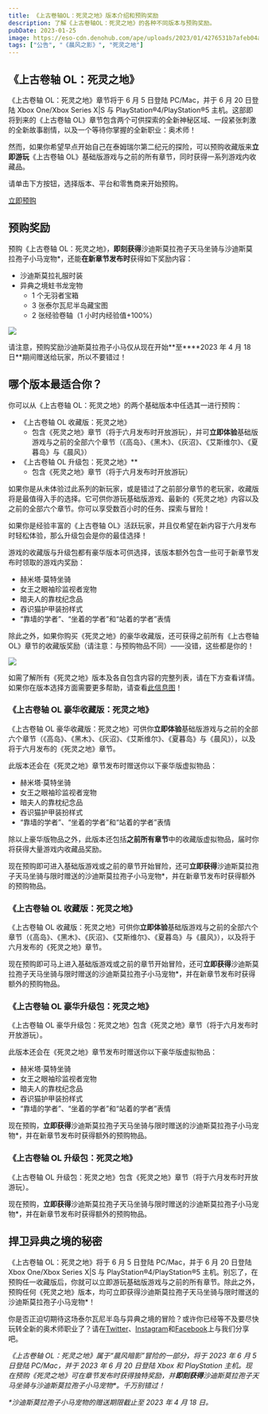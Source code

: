 ```yaml
---
title: 《上古卷轴OL：死灵之地》版本介绍和预购奖励
description: 了解《上古卷轴OL：死灵之地》的各种不同版本与预购奖励。
pubDate: 2023-01-25
image: https://eso-cdn.denohub.com/ape/uploads/2023/01/4276531b7afeb04a08edef3cc12c5c2b.jpg
tags: ["公告", "《晨风之影》", "死灵之地"]
---
```


## 《上古卷轴 OL：死灵之地》

《上古卷轴 OL：死灵之地》章节将于 6 月 5 日登陆 PC/Mac，并于 6 月 20 日登陆 Xbox One/Xbox Series X|S 与
PlayStation®4/PlayStation®5 主机。这部即将到来的《上古卷轴
OL》章节包含两个可供探索的全新神秘区域、一段紧张刺激的全新故事剧情，以及一个等待你掌握的全新职业：奥术师！

然而，如果你希望早点开始自己在泰姆瑞尔第二纪元的探险，可以预购收藏版来**立即游玩**《上古卷轴
OL》基础版游戏与之前的所有章节，同时获得一系列游戏内收藏品。

请单击下方按钮，选择版本、平台和零售商来开始预购。

[立即预购](/cn/joinus)

## 预购奖励

预购《上古卷轴
OL：死灵之地》，**即刻获得**沙迪斯莫拉孢子天马坐骑与沙迪斯莫拉孢子小马宠物\*，还能**在新章节发布时**获得如下奖励内容：

- 沙迪斯莫拉礼服时装
- 异典之境蛀书龙宠物
  - 1 个无羽者宝箱
  - 3 张泰尔瓦尼半岛藏宝图
  - 2 张经验卷轴（1 小时内经验值+100%）

![](https://eso-cdn.denohub.com/ape/uploads/2023/01/6bb47d54a1674b3151f6432a842c534d.jpg)

请注意，预购奖励沙迪斯莫拉孢子小马仅从现在开始**至\*\***2023 年 4 月 18 日\*\*期间赠送给玩家，所以不要错过！

## 哪个版本最适合你？

你可以从《上古卷轴 OL：死灵之地》的两个基础版本中任选其一进行预购：

- 《上古卷轴 OL 收藏版：死灵之地》
  - 包含《死灵之地》章节（将于六月发布时开放游玩），并可**立即体验**基础版游戏与之前的全部六个章节（《高岛》、《黑木》、《灰沼》、《艾斯维尔》、《夏暮岛》与《晨风》）
- 《上古卷轴 OL 升级包：死灵之地》\*\*
  - 包含《死灵之地》章节（将于六月发布时开放游玩）

如果你是从未体验过此系列的新玩家，或是错过了之前部分章节的老玩家，收藏版将是最值得入手的选择。它可供你游玩基础版游戏、最新的《死灵之地》内容以及之前的全部六个章节。你可以享受数百小时的任务、探索与冒险！

如果你是经验丰富的《上古卷轴 OL》活跃玩家，并且仅希望在新内容于六月发布时轻松体验，那么升级包会是你的最佳选择！

游戏的收藏版与升级包都有豪华版本可供选择，该版本额外包含一些可于新章节发布时领取的游戏内奖励：

- 赫米塔·莫特坐骑
- 女王之眼袖珍监视者宠物
- 暗夫人的靠枕纪念品
- 吞识猫护甲装扮样式
- “靠墙的学者”、“坐着的学者”和“站着的学者”表情

除此之外，如果你购买《死灵之地》的豪华收藏版，还可获得之前所有《上古卷轴
OL》章节的收藏版奖励（请注意：与预购物品不同）——没错，这些都是你的！

![](https://eso-cdn.denohub.com/ape/uploads/2023/01/ebe459317e08dd9b09fbab8d8f9a7512.jpg)

如需了解所有《死灵之地》版本及各自包含内容的完整列表，请在下方查看详情。如果你在版本选择方面需要更多帮助，请查看[此信息图](https://esosslfiles-a.akamaihd.net/ape/uploads/2023/01/2a83581821ae2bbd646b5e6cb8a776de.jpg)！

### 《上古卷轴 OL 豪华收藏版：死灵之地》

《上古卷轴 OL
豪华收藏版：死灵之地》可供你**立即体验**基础版游戏与之前的全部六个章节（《高岛》、《黑木》、《灰沼》、《艾斯维尔》、《夏暮岛》与《晨风》），以及将于六月发布的《死灵之地》章节。

此版本还会在《死灵之地》章节发布时赠送你以下豪华版虚拟物品：

- 赫米塔·莫特坐骑
- 女王之眼袖珍监视者宠物
- 暗夫人的靠枕纪念品
- 吞识猫护甲装扮样式
- “靠墙的学者”、“坐着的学者”和“站着的学者”表情

除以上豪华版物品之外，此版本还包括**之前所有章节**中的收藏版虚拟物品，届时你将获得大量游戏内收藏品奖励。

现在预购即可进入基础版游戏或之前的章节开始冒险，还可**立即获得**沙迪斯莫拉孢子天马坐骑与限时赠送的沙迪斯莫拉孢子小马宠物\*，并在新章节发布时获得额外的预购物品。

### 《上古卷轴 OL 收藏版：死灵之地》

《上古卷轴 OL
收藏版：死灵之地》可供你**立即体验**基础版游戏与之前的全部六个章节（《高岛》、《黑木》、《灰沼》、《艾斯维尔》、《夏暮岛》与《晨风》），以及将于六月发布的《死灵之地》章节。

现在预购即可马上进入基础版游戏或之前的章节开始冒险，还可**立即获得**沙迪斯莫拉孢子天马坐骑与限时赠送的沙迪斯莫拉孢子小马宠物\*，并在新章节发布时获得额外的预购物品。

### 《上古卷轴 OL 豪华升级包：死灵之地》

《上古卷轴 OL 豪华升级包：死灵之地》包含《死灵之地》章节（将于六月发布时开放游玩）。

此版本还会在《死灵之地》章节发布时赠送你以下豪华版虚拟物品：

- 赫米塔·莫特坐骑
- 女王之眼袖珍监视者宠物
- 暗夫人的靠枕纪念品
- 吞识猫护甲装扮样式
- “靠墙的学者”、“坐着的学者”和“站着的学者”表情

现在预购，**立即获得**沙迪斯莫拉孢子天马坐骑与限时赠送的沙迪斯莫拉孢子小马宠物\*，并在新章节发布时获得额外的预购物品。

### 《上古卷轴 OL 升级包：死灵之地》

《上古卷轴 OL 升级包：死灵之地》包含《死灵之地》章节（将于六月发布时开放游玩）。

现在预购，**立即获得**沙迪斯莫拉孢子天马坐骑与限时赠送的沙迪斯莫拉孢子小马宠物\*，并在新章节发布时获得额外的预购物品。

## 捍卫异典之境的秘密

《上古卷轴 OL：死灵之地》将于 6 月 5 日登陆 PC/Mac，并于 6 月 20 日登陆 Xbox One/Xbox Series X|S 与
PlayStation®4/PlayStation®5
主机。别忘了，在预购任一收藏版后，你就可以立即游玩基础版游戏与之前的所有章节。除此之外，预购任何《死灵之地》版本，均可立即获得沙迪斯莫拉孢子天马坐骑与限时赠送的沙迪斯莫拉孢子小马宠物\*！

你是否正迫切期待这场泰尔瓦尼半岛与异典之境的冒险？或许你已经等不及要尽快玩转全新的奥术师职业了？请在[Twitter](https://twitter.com/TESOnline)、[Instagram](https://www.instagram.com/elderscrollsonline/)和[Facebook](https://www.facebook.com/elderscrollsonline)上与我们分享吧。

_《上古卷轴 OL：死灵之地》属于“晨风暗影”冒险的一部分，将于 2023 年 6 月 5 日登陆 PC/Mac，并于 2023 年 6 月 20 日登陆
Xbox 和 PlayStation
主机。现在预购《死灵之地》可在章节发布时获得独特奖励，并**即刻获得**沙迪斯莫拉孢子天马坐骑与沙迪斯莫拉孢子小马宠物\*。千万别错过！_

_\*沙迪斯莫拉孢子小马宠物的赠送期限截止至 2023 年 4 月 18 日。_
